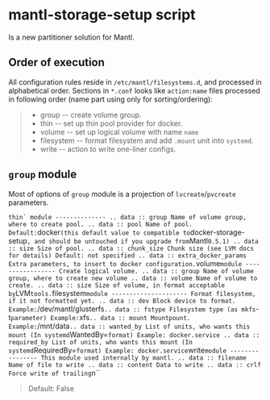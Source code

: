 # mantl-storage-setup script

Is a new partitioner solution for Mantl.

## Order of execution

All configuration rules reside in `/etc/mantl/filesystems.d`, and
processed in alphabetical order. Sections in `*.conf` looks like
`action:name` files processed in following order (name part using only
for sorting/ordering):

>   - group -- create volume group.
>   - thin -- set up thin pool provider for docker.
>   - volume -- set up logical volume with name `name`
>   - filesystem -- format filesystem and add `.mount` unit into
>     `systemd`.
>   - write -- action to write one-liner configs.

## `group` module

Most of options of `group` module is a projection of
`lvcreate`/`pvcreate` parameters.

``thin` module -------------- .. data :: group Name of volume group,
where to create pool. .. data :: pool Name of pool.
Default:``docker`(this default value to compatible
to`docker-storage-setup`, and should be untouched if you upgrade
from`Mantl`0.5.1) .. data :: size Size of pool. .. data :: chunk_size
Chunk size (see LVM docs for details) Default: not specified .. data ::
extra_docker_params Extra parameters, to insert to docker
configuration.`volume`module ----------------- Create logical volume. ..
data :: group Name of volume group, where to create new volume .. data
:: volume Name of volume to create. .. data :: size Size of volume, in
format acceptable by`LVM`tools.`filesystem`module ---------------------
Format filesystem, if it not formatted yet. .. data :: dev Block device
to format. Example:`/dev/mantl/glusterfs`.. data :: fstype Filesystem
type (as mkfs`-t`parameter) Example:`xfs`.. data :: mount Mountpount.
Example:`/mnt/data`.. data :: wanted_by List of units, who wants this
mount (In systemd`WantedBy=`format) Example: docker.service .. data ::
required_by List of units, who wants this mount (In
systemd`RequiredBy=`format) Example: docker.service`write`module
---------------- This module used internally by mantl. .. data ::
filename Name of file to write .. data :: content Data to write .. data
:: crlf Force write of trailing`n\`\`

> Default: False

